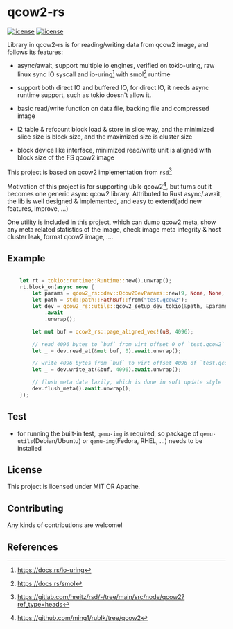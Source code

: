 # qcow2-rs

[![license](https://img.shields.io/badge/License-MIT-blue.svg)](https://github.com/ming1/qcow2-rs/blob/master/LICENSE-MIT)
[![license](https://img.shields.io/badge/License-Apache%202.0-blue.svg)](https://github.com/ming1/qcow2-rs/blob/master/LICENSE-APACHE)

Library in qcow2-rs is for reading/writing data from qcow2 image, and
follows its features:

- async/await, support multiple io engines, verified on tokio-uring, raw
linux sync IO syscall and io-uring[^3] with smol[^2] runtime

- support both direct IO and buffered IO, for direct IO, it needs async
runtime support, such as tokio doesn't allow it.

- basic read/write function on data file, backing file and compressed image

- l2 table & refcount block load & store in slice way, and the minimized
slice size is block size, and the maximized size is cluster size

- block device like interface, minimized read/write unit is aligned with
block size of the FS qcow2 image

This project is based on qcow2 implementation from `rsd`[^1]

Motivation of this project is for supporting ublk-qcow2[^4], but turns out it
becomes one generic async qcow2 library. Attributed to Rust async/.await,
the lib is well designed & implemented, and easy to extend(add new features,
improve, ...)

One utility is included in this project, which can dump qcow2 meta,
show any meta related statistics of the image, check image meta integrity &
host cluster leak, format qcow2 image, ....

## Example

```Rust

    let rt = tokio::runtime::Runtime::new().unwrap();
    rt.block_on(async move {
        let params = qcow2_rs::dev::Qcow2DevParams::new(9, None, None, false, false);
        let path = std::path::PathBuf::from("test.qcow2");
        let dev = qcow2_rs::utils::qcow2_setup_dev_tokio(&path, &params)
            .await
            .unwrap();

        let mut buf = qcow2_rs::page_aligned_vec!(u8, 4096);

        // read 4096 bytes to `buf` from virt offset 0 of `test.qcow2`
        let _ = dev.read_at(&mut buf, 0).await.unwrap();

        // write 4096 bytes from `buf` to virt offset 4096 of `test.qcow2`
        let _ = dev.write_at(&buf, 4096).await.unwrap();

        // flush meta data lazily, which is done in soft update style
        dev.flush_meta().await.unwrap();
    });

```

## Test

- for running the built-in test, `qemu-img` is required, so package of
`qemu-utils`(Debian/Ubuntu) or `qemu-img`(Fedora, RHEL, ...) needs to
be installed


## License

This project is licensed under MIT OR Apache.

## Contributing

Any kinds of contributions are welcome!

## References

[^1]: <https://gitlab.com/hreitz/rsd/-/tree/main/src/node/qcow2?ref_type=heads>
[^2]: <https://docs.rs/smol>
[^3]: <https://docs.rs/io-uring>
[^4]: <https://github.com/ming1/rublk/tree/qcow2>
